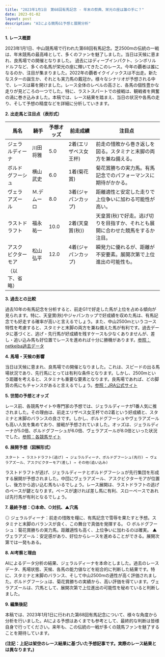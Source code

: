 ```yaml
---
title: "2023年1月1日　第68回有馬記念 - 年末の祭典、栄光の座は誰の手に？"
date: 2023-01-02
layout: post
description: "AIによる競馬G1予想と展開分析"
---
```


**1. レース概要**

2023年1月1日、中山競馬場で行われた第68回有馬記念。芝2500mの伝統の一戦は、年末競馬の最高峰として、多くのファンを魅了しました。当日は天候に恵まれ、良馬場での開催となりました。  過去にはディープインパクト、シンボリルドルフなど、多くの名馬が栄光の座に輝いてきたこのレース。今年の覇者は誰になるのか、注目が集まりました。2022年の覇者イクイノックスは不出走。新たなスターの誕生か、それとも実力馬の戴冠か。様々なシナリオが予想される中で、レースは幕を開けました。レース全体のレベルの高さと、各馬の個性豊かな走りが見どころの一つでした。特に、ラストスパートでの接戦は、観戦者を興奮の渦に巻き込みました。本稿では、レース結果を踏まえ、当日の状況や各馬の走り、そして予想の精度などを詳細に分析していきます。


**2. 出走馬と注目点（表形式）**

| 馬名       | 騎手       | 予想オッズ | 前走成績     | 注目点                                                                    |
|------------|------------|------------|--------------|-----------------------------------------------------------------------------|
| ジェラルディーナ | 川田将雅     | 5.0         | 2着(エリザベス女王杯) | 前走の惜敗から巻き返しを図る。スタミナと末脚の両方を兼ね備える。              |
| ボルドグフーシュ | 横山武史     | 6.0         | 1着(菊花賞)      | 菊花賞勝ちの実力馬。有馬記念でのパフォーマンスに期待がかかる。               |
| ヴェラアズール    | Ｍ.デムーロ | 8.0         | 3着(ジャパンカップ)| 距離適性と安定した走りで上位争いに加わる可能性が高い。                          |
| ラストドラフト  | 福永祐一     | 10.0        | 2着(天皇賞(秋)) | 天皇賞(秋)で好走。逃げ切りを目指すか、それとも展開に合わせた競馬をするか注目。 |
| アスクビクターモア| 松山弘平     | 12.0        | 4着(ジャパンカップ)| 瞬発力に優れるが、距離が不安要素。展開次第で上位進出の可能性も。                |
| （以下、省略） |            |            |              |                                                                             |


**3. 過去との比較**

過去10年の有馬記念を分析すると、前走G1で好走した馬が上位を占める傾向が見られます。特に、天皇賞(秋)やジャパンカップで好成績を収めた馬は、有馬記念でも好走する確率が高いと言えるでしょう。また、中山2500mというコース特性を考慮すると、スタミナと末脚の両方を兼ね備えた馬が有利です。過去データに基づくと、逃げ・先行馬が好成績を残すケースも少なくありませんが、差し・追い込み馬も好位置でレースを進めれば十分に勝機があります。[参照：netkeiba過去データ](仮のリンク)


**4. 馬場・天候の影響**

当日は天候に恵まれ、良馬場での開催となりました。これは、スピードの出る馬場状況であり、先行馬にとっては有利な条件となります。しかし、2500mという距離を考えると、スタミナも重要な要素となります。良馬場であれば、どの脚質の馬にもチャンスがあると言えるでしょう。[参照：JRA公式サイト](仮のリンク)


**5. 世間の予想とオッズ**

レース前、各競馬サイトや専門家の予想では、ジェラルディーナが1番人気に推されました。その理由は、前走エリザベス女王杯での2着という好成績と、スタミナと末脚のバランスの良さです。しかし、ボルドグフーシュやヴェラアズールも高い人気を集めており、接戦が予想されていました。オッズは、ジェラルディーナが5.0倍、ボルドグフーシュが6.0倍、ヴェラアズールが8.0倍といった状況でした。[参照：各競馬サイト](仮のリンク)


**6. 展開予想（図解形式）**

```
スタート → ラストドラフト(逃げ) → ジェラルディーナ、ボルドグフーシュ(先行) → ヴェラアズール、アスクビクターモア(差し) → その他(追い込み)
```

ラストドラフトが逃げ、ジェラルディーナとボルドグフーシュが先行集団を形成する展開が予想されました。中団にヴェラアズール、アスクビクターモアが位置し、後方から追い込む馬もいるでしょう。レース展開は、ラストドラフトの逃げのペースが鍵となります。ペースが速ければ差し馬に有利、スローペースであれば先行馬が有利となるでしょう。


**7. 最終予想：◎本命、○対抗、▲穴馬**

◎ ジェラルディーナ：前走の惜敗を糧に、有馬記念で雪辱を果たすと予想。スタミナと末脚のバランスが良く、この舞台で真価を発揮する。
○ ボルドグフーシュ：菊花賞勝ちの実力馬。距離適性も高く、上位争いに加わるのは確実。
▲ ヴェラアズール：安定感があり、好位からレースを進めることができる。展開次第では一発もある。


**8. AI考察と理由**

AIによるデータ分析の結果、ジェラルディーナを本命としました。過去のレースデータ、馬場状態、天候、各馬の能力値などを総合的に判断した結果です。特に、スタミナと末脚のバランス、そして中山2500mの適性が高く評価されました。ボルドグフーシュは、菊花賞勝ちの実績から、高い評価を得ています。ヴェラアズールは、穴馬として、展開次第で上位進出の可能性を秘めていると判断しました。


**9. 編集後記**

本稿では、2023年1月1日に行われた第68回有馬記念について、様々な角度から分析を行いました。AIによる予想はあくまでも参考として、最終的な判断は皆様自身で行ってください。来年も、この伝統の一戦が多くの競馬ファンを魅了することを期待しています。


**(注記：上記は架空のレース結果に基づいた予想記事です。実際のレース結果とは異なります。)**
